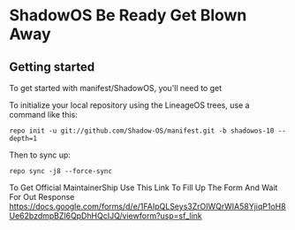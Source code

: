 ShadowOS Be Ready Get Blown Away
===========

Getting started
---------------

To get started with manifest/ShadowOS, you'll need to get

To initialize your local repository using the LineageOS trees, use a command like this:
```
repo init -u git://github.com/Shadow-OS/manifest.git -b shadowos-10 --depth=1
```
Then to sync up:
```
repo sync -j8 --force-sync
```


To Get Official MaintainerShip Use This Link To Fill Up The Form And Wait For Out Response https://docs.google.com/forms/d/e/1FAIpQLSeys3ZrOIWQrWIA58YjiqP1oH8Ue62bzdmpBZl6QpDhHQcIJQ/viewform?usp=sf_link
